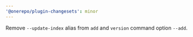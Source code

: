 ```yaml
---
'@onerepo/plugin-changesets': minor
---
```


Remove `--update-index` alias from `add` and `version` command option `--add`.
